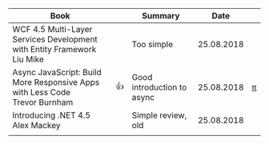 | Book  |  |  Summary | Date |  |
|---|---|---|---|---|
|  WCF 4.5 Multi-Layer Services Development with Entity Framework <br/> Liu Mike |  | Too simple   | 25.08.2018   | |
|  Async JavaScript: Build More Responsive Apps with Less Code  <br/> Trevor Burnham | :+1: | Good introduction to async  | 25.08.2018  | [&#960;](./Comments.md#book_2)|
| Introducing .NET 4.5  <br/> Alex Mackey || Simple review, old |25.08.2018||
|  |  |  |  |  |
